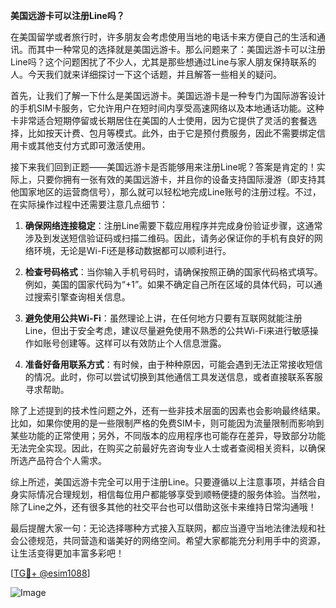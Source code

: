 **美国远游卡可以注册Line吗？**

在美国留学或者旅行时，许多朋友会考虑使用当地的电话卡来方便自己的生活和通讯。而其中一种常见的选择就是美国远游卡。那么问题来了：美国远游卡可以注册Line吗？这个问题困扰了不少人，尤其是那些想通过Line与家人朋友保持联系的人。今天我们就来详细探讨一下这个话题，并且解答一些相关的疑问。

首先，让我们了解一下什么是美国远游卡。美国远游卡是一种专门为国际游客设计的手机SIM卡服务，它允许用户在短时间内享受高速网络以及本地通话功能。这种卡非常适合短期停留或长期居住在美国的人士使用，因为它提供了灵活的套餐选择，比如按天计费、包月等模式。此外，由于它是预付费服务，因此不需要绑定信用卡或其他支付方式即可激活使用。

接下来我们回到正题——美国远游卡是否能够用来注册Line呢？答案是肯定的！实际上，只要你拥有一张有效的美国远游卡，并且你的设备支持国际漫游（即支持其他国家地区的运营商信号），那么就可以轻松地完成Line账号的注册过程。不过，在实际操作过程中还需要注意几点细节：

1. **确保网络连接稳定**：注册Line需要下载应用程序并完成身份验证步骤，这通常涉及到发送短信验证码或扫描二维码。因此，请务必保证你的手机有良好的网络环境，无论是Wi-Fi还是移动数据都可以顺利进行。

2. **检查号码格式**：当你输入手机号码时，请确保按照正确的国家代码格式填写。例如，美国的国家代码为“+1”。如果不确定自己所在区域的具体代码，可以通过搜索引擎查询相关信息。

3. **避免使用公共Wi-Fi**：虽然理论上讲，在任何地方只要有互联网就能注册Line，但出于安全考虑，建议尽量避免使用不熟悉的公共Wi-Fi来进行敏感操作如账号创建等。这样可以有效防止个人信息泄露。

4. **准备好备用联系方式**：有时候，由于种种原因，可能会遇到无法正常接收短信的情况。此时，你可以尝试切换到其他通信工具发送信息，或者直接联系客服寻求帮助。

除了上述提到的技术性问题之外，还有一些非技术层面的因素也会影响最终结果。比如，如果你使用的是一些限制严格的免费SIM卡，则可能因为流量限制而影响到某些功能的正常使用；另外，不同版本的应用程序也可能存在差异，导致部分功能无法完全实现。因此，在购买之前最好先咨询专业人士或者查阅相关资料，以确保所选产品符合个人需求。

综上所述，美国远游卡完全可以用于注册Line。只要遵循以上注意事项，并结合自身实际情况合理规划，相信每位用户都能够享受到顺畅便捷的服务体验。当然啦，除了Line之外，还有很多其他的社交平台也可以借助这张卡来维持日常沟通哦！

最后提醒大家一句：无论选择哪种方式接入互联网，都应当遵守当地法律法规和社会公德规范，共同营造和谐美好的网络空间。希望大家都能充分利用手中的资源，让生活变得更加丰富多彩吧！

[[TG💪+ @esim1088](https://t.me/s/esim1088)]

![Image](https://i.postimg.cc/4NQfJmqS/Snipaste-2025-05-13-00-14-12.png)